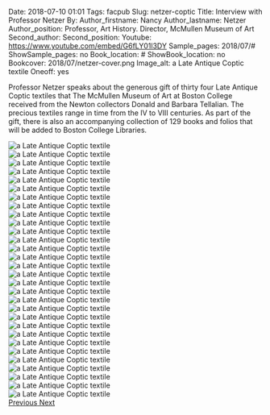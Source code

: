 Date: 2018-07-10 01:01
Tags: facpub
Slug: netzer-coptic
Title: Interview with Professor Netzer
By: 
Author_firstname: Nancy 
Author_lastname: Netzer
Author_position: Professor, Art History. Director, McMullen Museum of Art
Second_author:
Second_position: 
Youtube: https://www.youtube.com/embed/G6fLY01l3DY
Sample_pages: 2018/07/#
ShowSample_pages: no
Book_location: #
ShowBook_location: no
Bookcover: 2018/07/netzer-cover.png
Image_alt: a Late Antique Coptic textile
Oneoff: yes

Professor Netzer ​speaks about ​the generous gift of thirty four Late Antique Coptic textiles ​that ​The McMullen Museum of Art at Boston College received ​from ​the Newton collectors Donald and Barbara Tellalian. The ​precious ​textiles range in time from the IV to VIII centuries. As part of the gift, there is also an accompanying collection of 129 books and folios that will be added to Boston College Libraries.

<div id="myCarousel" class="carousel slide" data-ride="carousel">
  <!-- Indicators -->

<!-- Wrapper for slides -->
  <div class="carousel-inner">
    <div class="item  active">
      <img src="https://library.bc.edu/theme/img/facpub/2018/07/netzer/netzer01.jpg" alt="a Late Antique Coptic textile">
    </div>
        <div class="item">
      <img src="https://library.bc.edu/theme/img/facpub/2018/07/netzer/netzer02.jpg" alt="a Late Antique Coptic textile">
    </div>
        <div class="item">
      <img src="https://library.bc.edu/theme/img/facpub/2018/07/netzer/netzer03.jpg" alt="a Late Antique Coptic textile">
    </div>
        <div class="item">
      <img src="https://library.bc.edu/theme/img/facpub/2018/07/netzer/netzer04.jpg" alt="a Late Antique Coptic textile">
    </div>
        <div class="item">
      <img src="https://library.bc.edu/theme/img/facpub/2018/07/netzer/netzer05.jpg" alt="a Late Antique Coptic textile">
    </div>
        <div class="item">
      <img src="https://library.bc.edu/theme/img/facpub/2018/07/netzer/netzer06.jpg" alt="a Late Antique Coptic textile">
    </div>
        <div class="item">
      <img src="https://library.bc.edu/theme/img/facpub/2018/07/netzer/netzer07.jpg" alt="a Late Antique Coptic textile">
    </div>
        <div class="item">
      <img src="https://library.bc.edu/theme/img/facpub/2018/07/netzer/netzer08.jpg" alt="a Late Antique Coptic textile">
    </div>
        <div class="item">
      <img src="https://library.bc.edu/theme/img/facpub/2018/07/netzer/netzer09.jpg" alt="a Late Antique Coptic textile">
    </div>
    <div class="item">
      <img src="https://library.bc.edu/theme/img/facpub/2018/07/netzer/netzer10.jpg" alt="a Late Antique Coptic textile">
    </div>
    <div class="item">
      <img src="https://library.bc.edu/theme/img/facpub/2018/07/netzer/netzer11.jpg" alt="a Late Antique Coptic textile">
    </div>
    <div class="item">
      <img src="https://library.bc.edu/theme/img/facpub/2018/07/netzer/netzer12.jpg" alt="a Late Antique Coptic textile">
    </div>
        <div class="item">
      <img src="https://library.bc.edu/theme/img/facpub/2018/07/netzer/netzer13.jpg" alt="a Late Antique Coptic textile">
    </div>
        <div class="item">
      <img src="https://library.bc.edu/theme/img/facpub/2018/07/netzer/netzer14.jpg" alt="a Late Antique Coptic textile">
    </div>
        <div class="item">
      <img src="https://library.bc.edu/theme/img/facpub/2018/07/netzer/netzer15.jpg" alt="a Late Antique Coptic textile">
    </div>
        <div class="item">
      <img src="https://library.bc.edu/theme/img/facpub/2018/07/netzer/netzer16.jpg" alt="a Late Antique Coptic textile">
    </div>
        <div class="item">
      <img src="https://library.bc.edu/theme/img/facpub/2018/07/netzer/netzer17.jpg" alt="a Late Antique Coptic textile">
    </div>
        <div class="item">
      <img src="https://library.bc.edu/theme/img/facpub/2018/07/netzer/netzer18.jpg" alt="a Late Antique Coptic textile">
    </div>
        <div class="item">
      <img src="https://library.bc.edu/theme/img/facpub/2018/07/netzer/netzer19.jpg" alt="a Late Antique Coptic textile">
    </div>
        <div class="item">
      <img src="https://library.bc.edu/theme/img/facpub/2018/07/netzer/netzer20.jpg" alt="a Late Antique Coptic textile">
    </div>    
        <div class="item">
      <img src="https://library.bc.edu/theme/img/facpub/2018/07/netzer/netzer21.jpg" alt="a Late Antique Coptic textile">
    </div>    
            <div class="item">
      <img src="https://library.bc.edu/theme/img/facpub/2018/07/netzer/netzer22.jpg" alt="a Late Antique Coptic textile">
    </div>    
            <div class="item">
      <img src="https://library.bc.edu/theme/img/facpub/2018/07/netzer/netzer23.jpg" alt="a Late Antique Coptic textile">
    </div>    
            <div class="item">
      <img src="https://library.bc.edu/theme/img/facpub/2018/07/netzer/netzer24.jpg" alt="a Late Antique Coptic textile">
    </div>    
            <div class="item">
      <img src="https://library.bc.edu/theme/img/facpub/2018/07/netzer/netzer25.jpg" alt="a Late Antique Coptic textile">
    </div>    
            <div class="item">
      <img src="https://library.bc.edu/theme/img/facpub/2018/07/netzer/netzer26.jpg" alt="a Late Antique Coptic textile">
    </div>    
            <div class="item">
      <img src="https://library.bc.edu/theme/img/facpub/2018/07/netzer/netzer27.jpg" alt="a Late Antique Coptic textile">
    </div>    
            <div class="item">
      <img src="https://library.bc.edu/theme/img/facpub/2018/07/netzer/netzer28.jpg" alt="a Late Antique Coptic textile">
    </div>    
            <div class="item">
      <img src="https://library.bc.edu/theme/img/facpub/2018/07/netzer/netzer29.jpg" alt="a Late Antique Coptic textile">
    </div>    
            <div class="item">
      <img src="https://library.bc.edu/theme/img/facpub/2018/07/netzer/netzer30.jpg" alt="a Late Antique Coptic textile">
    </div>    


  </div>

  <!-- Left and right controls -->
  <a class="left carousel-control" href="#myCarousel" data-slide="prev">
    <span class="glyphicon glyphicon-chevron-left"></span>
    <span class="sr-only">Previous</span>
  </a>
  <a class="right carousel-control" href="#myCarousel" data-slide="next">
    <span class="glyphicon glyphicon-chevron-right"></span>
    <span class="sr-only">Next</span>
  </a>
</div>

<style>
#myCarousel {
	max-height: 600px;
	max-width: 600px; 
}
.carousel-inner {
	max-height: 600px;
	max-width: 600px; 
}
</style>

<!-- UNHIDE IF NEEDED 
<em>View a <a href="https://library.bc.edu/theme/img/facpub/2018/XX/NAME-guide.pdf">guide of selected resources (PDF)</a> on this topic available through the Libraries. </em>
-->